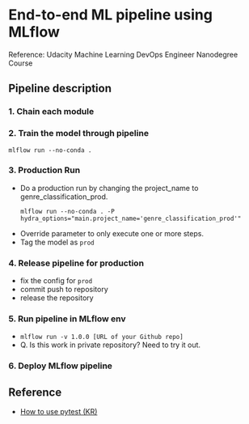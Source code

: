 # End-to-end ML pipeline using MLflow 

Reference: Udacity Machine Learning DevOps Engineer Nanodegree Course

## Pipeline description

### 1. Chain each module

### 2. Train the model through pipeline

```shell
mlflow run --no-conda .
```

### 3. Production Run

- Do a production run by changing the project_name to genre_classification_prod.
    ```shell
    mlflow run --no-conda . -P hydra_options="main.project_name='genre_classification_prod'"
    ```
- Override parameter to only execute one or more steps.
- Tag the model as `prod`

### 4. Release pipeline for production

- fix the config for `prod` 
- commit push to repository
- release the repository

### 5. Run pipeline in MLflow env

- `mlflow run -v 1.0.0 [URL of your Github repo]`
- Q. Is this work in private repository? Need to try it out.


### 6. Deploy MLflow pipeline





## Reference

- [How to use pytest (KR)](https://jangseongwoo.github.io/test/pytest_basic/)